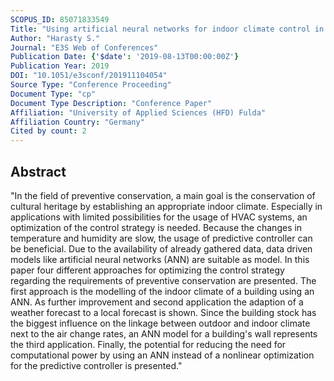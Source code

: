 ```yaml
---
SCOPUS_ID: 85071833549
Title: "Using artificial neural networks for indoor climate control in the field of preventive conservation"
Author: "Harasty S."
Journal: "E3S Web of Conferences"
Publication Date: {'$date': '2019-08-13T00:00:00Z'}
Publication Year: 2019
DOI: "10.1051/e3sconf/201911104054"
Source Type: "Conference Proceeding"
Document Type: "cp"
Document Type Description: "Conference Paper"
Affiliation: "University of Applied Sciences (HFD) Fulda"
Affiliation Country: "Germany"
Cited by count: 2
---
```


## Abstract
"In the field of preventive conservation, a main goal is the conservation of cultural heritage by establishing an appropriate indoor climate. Especially in applications with limited possibilities for the usage of HVAC systems, an optimization of the control strategy is needed. Because the changes in temperature and humidity are slow, the usage of predictive controller can be beneficial. Due to the availability of already gathered data, data driven models like artificial neural networks (ANN) are suitable as model. In this paper four different approaches for optimizing the control strategy regarding the requirements of preventive conservation are presented. The first approach is the modelling of the indoor climate of a building using an ANN. As further improvement and second application the adaption of a weather forecast to a local forecast is shown. Since the building stock has the biggest influence on the linkage between outdoor and indoor climate next to the air change rates, an ANN model for a building's wall represents the third application. Finally, the potential for reducing the need for computational power by using an ANN instead of a nonlinear optimization for the predictive controller is presented."
